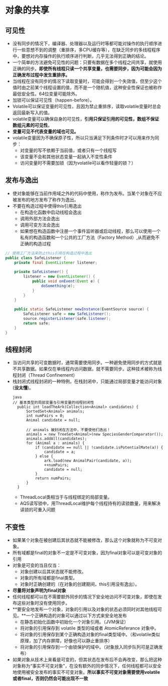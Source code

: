 # 对象的共享
## 可见性
* 没有同步的情况下，编译器、处理器以及运行时等都可能对操作的执行顺序进行一些意想不到的调整（重排序，多CPU缓存等），在缺乏同步的多线程程序中，要想对内存操作的执行顺序进行判断，几乎无法得到正确的结论。
* 一个简单的方法避免可见性的问题：只要有数据在多个线程之间共享，就使用正确的同步。**即使所有线程只读一个共享变量，也需要同步，因为可能会因为正确发布过程中发生重排序。**
* 当线程在没有同步的情况下读取变量时，可能会得到一个失效值，但至少这个值时由之前某个线程设置的值，而不是一个随机值，这种安全性保证也被称作最低安全性。64位变量可能除外。
* 加锁可以保证可见性（happen-before）。
* Volatile可以保证变量的可见性，且因为禁止重排序，读取volatile变量时总会返回最新写入的值。
* volatile变量可以确保自身的可见性，**引用只保证引用的可见性，数组不保证数组元素的可见性**。
* **变量可见不代表变量的域也可见。**
* volatile变量因为不确保原子性，所以只当满足下列条件时才可以用来作为同步：
  * 对变量的写不依赖于当前值，或者只有一个线程写
  * 该变量不会和其他状态变量一起纳入不变性条件
  * 访问变量时不需要加锁（因为volatile可以看作轻量的锁？）

## 发布与逸出

* 使对象能够在当前作用域之外的代码中使用，称作为发布。当某个对象在不应被发布的地方发布了称作为逸出。
* 不要在构造过程中使得this引用逸出
  * 在构造化函数中启动线程会逸出
  * 调用外部方法会逸出
  * 调用可变方法会逸出
  * 如果想在构造函数中注册一个事件监听器或启动线程，那么可以使用一个私有的构造函数和一个公共的工厂方法（Factory Method）,从而避免不正确的构造过程
``` java
// 使用工厂方法来防止this引用在构造过程中逸出
public class SafeListener {
	private final EventListener listener;
	
	private SafeListener() {
		listener = new EventListener() {
			public void onEvent(Event e) {
				doSomething(e);
			}
		}
	}
	
	public static SafeListener newInstance(EventSource source) {
		SafeListener safe = new SafeListener();
		source.registerListener(safe.listener);
		return safe;
	}
}

```
## 线程封闭
* 当访问共享的可变数据时，通常需要使用同步。一种避免使用同步的方式就是不共享数据。如果仅在单线程内访问数据，就不需要同步。这种技术被称为线程封闭（Thread Confinement）
* 栈封闭式线程封闭的一种特例，在栈封闭中，只能通过局部变量才能访问对象(**没太懂**)。
  ```
  java
  // 基本类型的局部变量与引用变量的线程封闭性
    public int loadTheArk(Collection<Animal> candidates) {
        SortedSet<Animal> animals;
        int numPairs = 0;
        Animal candidate = null;
        
        // animals 被封闭在方法中，不要使他们逸出！
        animals = new TreeSet<Animal>(new SpeciesGenderComparator());
        animals.addAll(candidates);
        for (Animal a : animals) {
            if (candidate == null || !candidate.isPotentialMate(a)) {
                candidate = a;
            } else {
                ark.load(new AnimalPair(candidate, a));
                ++numPairs;
                candidate = null;
            }
            return numPairs;
        }
    }

  ```
  * ThreadLocal类相当于与线程绑定的局部变量。
  * AQS读写锁中，用ThreadLocal维护每个线程持有的读锁数量，用来解决读锁的可重入问题

## 不变性
* 如果某个对象在被创建后其状态就不能被修改，那么这个对象就称为不可变对象。
* 所有域都是final的对象不一定是不可变对象，因为final对象可以是可变对象的引用
* 对象是可变的当且仅当：
  * 对象创建以后其状态就不能修改。
  * 对象的所有域都是final类型。
  * 对象时正确创建的（在对象的创建期间，this引用没有逸出）。
* **尽量将对象声明为final对象**
* 任何线程都可以在不需要额外同步的情况下安全地访问不可变对象，即使在发布这些对象时没有使用同步。
* **要安全地发布一个对象，对象的引用以及对象的状态必须同时对其他线程可见。**一个正确构造的对象可以通过以下方式来安全地发布
  * 在静态初始化函数中初始化一个对象引用。（JVM保证）
  * 将对象的引用保存到 volatile 类型的域或者 AtomicReferance 对象中。
  * 将对象的引用保存到某个正确构造对象的final类型域中。（和volatile类似原理，加了内存屏障，好像也可以静止重排序）
  * 将对象的引用保存到一个由锁保护的域中。（对象放入同步队列可是正确发布）
* 如果对象从技术上来看是可变的，但其状态在发布后不会再改变，那么把这种对象称为“事实不可变对象”，在没有额外的同步情况下，任何线程都可以安全地使用被安全发布的事实不可变对象。**所以事实不可变对象需要使用volatile或者final，否则仍然会可能出现不一致**